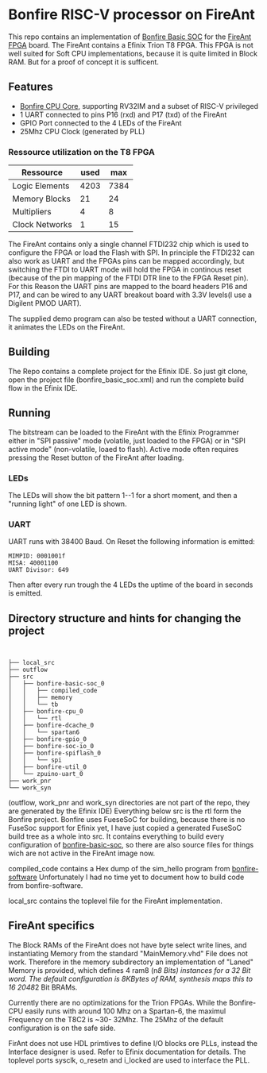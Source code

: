 # Bonfire RISC-V processor on FireAnt

This repo contains an implementation of [Bonfire Basic SOC](https://github.com/bonfireprocessor/bonfire-basic-soc)  for the [FireAnt FPGA](https://www.crowdsupply.com/xips-technology/fireant) board. The FireAnt contains a Efinix Trion T8 FPGA. This FPGA is not well suited for Soft CPU implementations, because it is quite limited in Block RAM. But for a proof of concept it is sufficent.

## Features
  * [Bonfire  CPU Core](https://github.com/bonfireprocessor/bonfire-cpu), supporting RV32IM and a subset of RISC-V privileged
  * 1 UART connected to pins P16 (rxd) and P17 (txd) of the FireAnt
  * GPIO Port connected to the 4 LEDs of the FireAnt  
  * 25Mhz CPU Clock (generated by PLL)

  ### Ressource utilization on the T8 FPGA


  | Ressource      | used | max  |
  |----------------|------|------|
  | Logic Elements | 4203 | 7384 |
  | Memory Blocks  | 21   | 24   |
  | Multipliers    | 4    | 8    |
  | Clock Networks | 1    | 15   |


  The FireAnt contains only a single channel FTDI232 chip which is used to configure the FPGA or load the Flash with SPI. In principle the FTDI232 can also work as UART and the FPGAs pins can be mapped accordingly, but switching the FTDI to UART mode will hold the FPGA in continous reset (because of the pin mapping of the FTDI DTR line to the FPGA Reset pin).
  For this Reason the UART pins are mapped to the board headers P16 and P17, and can be wired to any  UART breakout board with 3.3V levels(I use a Digilent PMOD UART).

  The supplied demo program can also be tested without a UART connection, it animates the LEDs on the FireAnt.

## Building
The Repo contains a complete project for the Efinix IDE. So just git clone, open the project file (bonfire_basic_soc.xml) and run the complete build flow in the Efinix IDE.

## Running
The bitstream can be loaded to the FireAnt with the Efinix Programmer either in "SPI passive" mode (volatile, just loaded to the FPGA) or in "SPI active mode" (non-volatile, loaed to flash). Active mode often requires pressing the Reset button of the FireAnt after loading.
### LEDs
The LEDs will show the bit pattern 1--1 for a short moment, and then a "running light" of one LED is shown.
### UART
UART runs with 38400 Baud.
On Reset the following information is emitted:
```
MIMPID: 0001001f                                                                
MISA: 40001100                                                                  
UART Divisor: 649  
```

Then after every run trough the 4 LEDs the uptime of the board in seconds is emitted.

## Directory structure and hints for changing the project
```


├── local_src
├── outflow
├── src
│   ├── bonfire-basic-soc_0
│   │   ├── compiled_code
│   │   ├── memory
│   │   └── tb
│   ├── bonfire-cpu_0
│   │   └── rtl
│   ├── bonfire-dcache_0
│   │   └── spartan6
│   ├── bonfire-gpio_0
│   ├── bonfire-soc-io_0
│   ├── bonfire-spiflash_0
│   │   └── spi
│   ├── bonfire-util_0
│   └── zpuino-uart_0
├── work_pnr
└── work_syn
```
(outflow, work_pnr and work_syn directories are not part of the repo, they are generated by the Efinix IDE)
Everything below src is the rtl form the Bonfire project. Bonfire uses FueseSoC for building, because there is no FuseSoc support for Efinix yet, I have just copied a  generated FuseSoC build tree as a whole into src. It contains everything to build every configuration of [bonfire-basic-soc](https://github.com/bonfireprocessor/bonfire-basic-soc), so there are also source files for things wich are not active in the FireAnt image now.

compiled_code contains a Hex dump of the sim_hello program from  [bonfire-software](https://github.com/bonfireprocessor/bonfire-software)
Unfortunately I had no time yet to document how to build code from bonfire-software.

local_src contains the toplevel file for the FireAnt implementation.

## FireAnt specifics
The Block RAMs of the FireAnt does not have byte select write lines, and instantiating Memory from the standard "MainMemory.vhd" File does not work. Therefore in the memory subdirectory an implementation of "Laned" Memory is provided, which defines 4  ram8 (n*8 Bits) instances for a 32 Bit word.
The default configuration is 8KBytes of RAM, synthesis maps this to  16 2048*2 Bit BRAMs.

Currently there are no optimizations for the Trion FPGAs. While the Bonfire-CPU easily runs with around 100 Mhz on a Spartan-6, the maximul Frequency on the T8C2 is ~30- 32Mhz.
The 25Mhz of the default configuration is on the safe side.

FirAnt does not use HDL primtives to define I/O blocks ore PLLs, instead the Interface designer is used. Refer to Efinix documentation for details. The toplevel ports sysclk, o_resetn and i_locked are used to interface the PLL.
